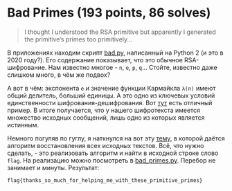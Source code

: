 # Bad Primes (193 points, 86 solves)

> I thought I understood the RSA primitive but apparently I generated the primitive’s primes too primitively...

В приложениях находим скрипт [bad.py](./bad.py), написанный на Python 2 (и это в 2020 году?). Его содержание
показывает, что это обычное RSA-шифрование. Нам известно многое - `n`, `e`, `p`, `q`... Стойте, известно даже слишком
много, в чём же подвох?

А вот в чём: экспонента `e` и значение функции Кармайкла `λ(n)` имеют общий делитель, больший
единицы. А это одно из ключевых условий единственности шифрования-дешифрования. Вот [тут](https://crypto.stackexchange.com/questions/12255/in-rsa-why-is-it-important-to-choose-e-so-that-it-is-coprime-to-%CF%86n)
есть отличный пример. В итоге получается, что у нашего шифротекста имеется множество исходных сообщений, лишь одно из
которых является истинным.

Немного погуляв по гуглу, я наткнулся на вот эту [тему](https://crypto.stackexchange.com/questions/81949/how-to-compute-m-value-from-rsa-if-phin-is-not-relative-prime-with-the-e),
в которой даётся алгоритм восстановления всех исходных текстов. Всё, что нужно сделать, - это реализовать алгоритм и
найти в исходной строке слово `flag`. На реализацию можно посмотреть в [bad_primes.py](./bad_primes.py). Перебор не занимает и
минуты. Результат:

```
flag{thanks_so_much_for_helping_me_with_these_primitive_primes}
```
 